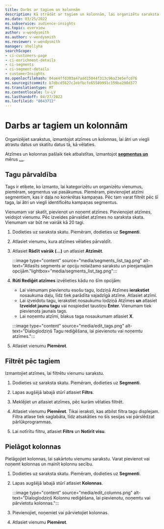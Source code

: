 ```yaml
---
title: Darbs ar tagiem un kolonnām
description: Kā strādāt ar tagiem un kolonnām, lai organizētu saraksta skatus
ms.date: 03/25/2022
ms.subservice: audience-insights
ms.topic: overview
author: v-wendysmith
ms.author: v-wendysmith
ms.reviewer: v-wendysmith
manager: shellyha
searchScope:
- ci-customers-page
- ci-enrichment-details
- ci-segments
- ci-segment-details
- customerInsights
ms.openlocfilehash: 04ae4ffd303a47add15044f313c96a23e5efcd76
ms.sourcegitcommit: b7dbcd5627c2ebfbcfe65589991c159ba290d377
ms.translationtype: MT
ms.contentlocale: lv-LV
ms.lasthandoff: 04/27/2022
ms.locfileid: "8643712"
---
```

# <a name="work-with-tags-and-columns"></a>Darbs ar tagiem un kolonnām

Organizējiet sarakstus, izmantojot atzīmes un kolonnas, lai ātri un viegli atrastu datus un skatītu datus tā, kā vēlaties.

Atzīmes un kolonnas pašlaik tiek atbalstītas, izmantojot **[segmentus un](segments.md)** mērus **[...](measures.md)**.

## <a name="manage-tags"></a>Tagu pārvaldība

Tags ir etiķete, ko izmanto, lai kategorizētu un organizētu vienumus, piemēram, segmentus vai pasākumus. Piemēram, pievienojiet atzīmi segmentiem, kas ir daļa no konkrētas kampaņas. Pēc tam varat filtrēt pēc šī taga, lai ātri un viegli identificētu kampaņas segmentus.

Vienumam var skatīt, pievienot un noņemt atzīmes. Pievienojiet atzīmes, veidojot vienumu. Pēc izveides pārvaldiet atzīmes no saraksta skata. Vienumam var būt ne vairāk kā 20 tagi.

1. Dodieties uz saraksta skatu. Piemēram, dodieties uz **Segmenti**.

1. Atlasiet vienumu, kura atzīmes vēlaties pārvaldīt.

1. Atlasiet **Rādīt vairāk (...)** un atlasiet **Atzīmēt**.

   :::image type="content" source="media/segments_list_tag.png" alt-text="Atlasīts segments ar opciju nolaižamo sarakstu un pieejamajām opcijām."lightbox="media/segments_list_tag.png":::

1. **Rūtī Rediģēt atzīmes** izvēlieties kādu no šīm opcijām:

   - Lai vienumam pievienotu esošu tagu, lodziņā Atzīmes **ierakstiet** nosaukuma daļu, līdz tiek parādīta vajadzīgā atzīme. Atlasiet atzīmi.
   - Lai izveidotu tagu, ierakstiet nosaukumu lodziņā Atzīmes **un** atlasiet **Izveidot jaunu tagu** vai nospiediet taustiņu **Enter**. Vienumam tiek pievienots jaunais tags.
   - Lai noņemtu atzīmi, blakus taga nosaukumam atlasiet **X**.

   :::image type="content" source="media/edit_tags.png" alt-text="Dialoglodziņš Tagu rediģēšana, lai pievienotu vai noņemtu atzīmes.":::

1. Atlasiet vienumu **Piemērot**.

## <a name="filter-on-tags"></a>Filtrēt pēc tagiem

Izmantojiet atzīmes, lai filtrētu vienumu sarakstu.

1. Dodieties uz saraksta skatu. Piemēram, dodieties uz **Segmenti**.

1. Lapas augšējā labajā stūrī atlasiet **Filtrs**.

1. Meklējiet un atlasiet atzīmes, pēc kurām vēlaties filtrēt.

1. Atlasiet vienumu **Piemērot**. Tikai ieraksti, kas atbilst filtra tagu displejam. Filtra atlase tiek saglabāta, līdz atsakāties no šīs sesijas vai pārslēdzat pārlūkprogrammas.

1. Lai notīrītu filtru, atlasiet **Filtrs** un **Notīrīt visu**.

## <a name="customize-columns"></a>Pielāgot kolonnas

Pielāgojiet kolonnas, lai sakārtotu vienumu sarakstu. Varat pievienot vai noņemt kolonnas un mainīt kolonnu secību.

1. Dodieties uz saraksta skatu. Piemēram, dodieties uz **Segmenti**.

1. Lapas augšējā labajā stūrī atlasiet **Kolonnas**.

   :::image type="content" source="media/edit_columns.png" alt-text="Dialoglodziņš Kolonnu rediģēšana, lai pievienotu, noņemtu vai pārvietotu kolonnas.":::

1. Pievienojiet, noņemiet vai pārvietojiet kolonnas.

1. Atlasiet vienumu **Piemērot**.
